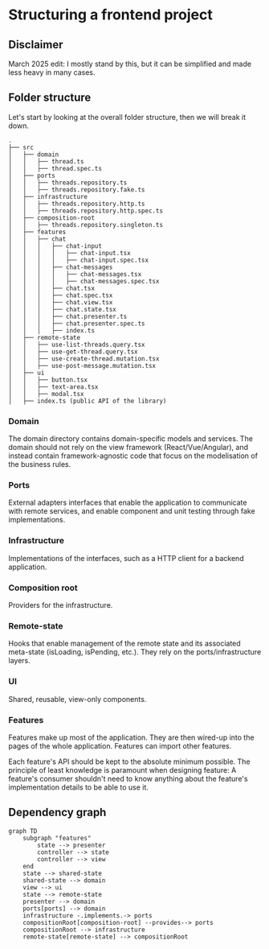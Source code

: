 # Structuring a frontend project

## Disclaimer

March 2025 edit: I mostly stand by this, but it can be simplified and made less heavy in many cases.

## Folder structure

Let's start by looking at the overall folder structure, then we will break it down.

```
.
├── src
│   ├── domain
│   │   ├── thread.ts
│   │   ├── thread.spec.ts
│   ├── ports
│   │   ├── threads.repository.ts
│   │   ├── threads.repository.fake.ts
│   ├── infrastructure
│   │   ├── threads.repository.http.ts
│   │   ├── threads.repository.http.spec.ts
│   ├── composition-root
│   │   ├── threads.repository.singleton.ts
│   ├── features
│   │   ├── chat
│   │   │   ├── chat-input
│   │   │   │   ├── chat-input.tsx
│   │   │   │   ├── chat-input.spec.tsx
│   │   │   ├── chat-messages
│   │   │   │   ├── chat-messages.tsx
│   │   │   │   ├── chat-messages.spec.tsx
│   │   │   ├── chat.tsx
│   │   │   ├── chat.spec.tsx
│   │   │   ├── chat.view.tsx
│   │   │   ├── chat.state.tsx
│   │   │   ├── chat.presenter.ts
│   │   │   ├── chat.presenter.spec.ts
│   │   │   ├── index.ts
│   ├── remote-state
│   │   ├── use-list-threads.query.tsx
│   │   ├── use-get-thread.query.tsx
│   │   ├── use-create-thread.mutation.tsx
│   │   ├── use-post-message.mutation.tsx
│   ├── ui
│   │   ├── button.tsx
│   │   ├── text-area.tsx
│   │   ├── modal.tsx
│   ├── index.ts (public API of the library)
```

### Domain

The domain directory contains domain-specific models and services.
The domain should not rely on the view framework (React/Vue/Angular), and instead contain framework-agnostic code
that focus on the modelisation of the business rules.

### Ports

External adapters interfaces that enable the application to communicate with remote services, and enable component
and unit testing through fake implementations.

### Infrastructure

Implementations of the interfaces, such as a HTTP client for a backend application.

### Composition root

Providers for the infrastructure.

### Remote-state

Hooks that enable management of the remote state and its associated meta-state (isLoading, isPending, etc.).
They rely on the ports/infrastructure layers.

### UI

Shared, reusable, view-only components.

### Features

Features make up most of the application. They are then wired-up into the pages of the whole application. Features can
import other features.

Each feature's API should be kept to the absolute minimum possible. The principle of least knowledge is paramount when
designing feature: A feature's consumer shouldn't need to know anything about the feature's implementation details to
be able to use it.

## Dependency graph

```mermaid
graph TD
    subgraph "features"
        state --> presenter
        controller --> state
        controller --> view
    end
    state --> shared-state
    shared-state --> domain
    view --> ui
    state --> remote-state
    presenter --> domain
    ports[ports] --> domain
    infrastructure -.implements.-> ports
    compositionRoot[composition-root] --provides--> ports
    compositionRoot --> infrastructure
    remote-state[remote-state] --> compositionRoot
```
